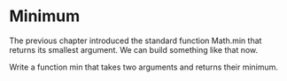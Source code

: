 # Minimum

The previous chapter introduced the standard function Math.min that returns its smallest argument. We can build something like that now. 

Write a function min that takes two arguments and returns their minimum.
